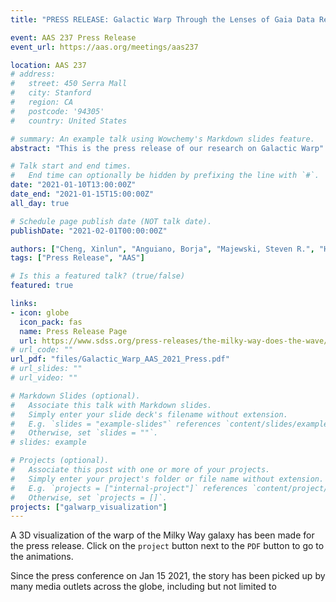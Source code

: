 ```yaml
---
title: "PRESS RELEASE: Galactic Warp Through the Lenses of Gaia Data Release 2 and the APOGEE Survey"

event: AAS 237 Press Release
event_url: https://aas.org/meetings/aas237

location: AAS 237
# address:
#   street: 450 Serra Mall
#   city: Stanford
#   region: CA
#   postcode: '94305'
#   country: United States

# summary: An example talk using Wowchemy's Markdown slides feature.
abstract: "This is the press release of our research on Galactic Warp"

# Talk start and end times.
#   End time can optionally be hidden by prefixing the line with `#`.
date: "2021-01-10T13:00:00Z"
date_end: "2021-01-15T15:00:00Z"
all_day: true

# Schedule page publish date (NOT talk date).
publishDate: "2021-02-01T00:00:00Z"

authors: ["Cheng, Xinlun", "Anguiano, Borja", "Majewski, Steven R.", "Hayes, Christian", "Arras, Phil", "Chiappini, Cristina", "Hasselquist, Sten", "APOGEE Team"]
tags: ["Press Release", "AAS"]

# Is this a featured talk? (true/false)
featured: true

links:
- icon: globe
  icon_pack: fas
  name: Press Release Page
  url: https://www.sdss.org/press-releases/the-milky-way-does-the-wave/
# url_code: ""
url_pdf: "files/Galactic_Warp_AAS_2021_Press.pdf"
# url_slides: ""
# url_video: ""

# Markdown Slides (optional).
#   Associate this talk with Markdown slides.
#   Simply enter your slide deck's filename without extension.
#   E.g. `slides = "example-slides"` references `content/slides/example-slides.md`.
#   Otherwise, set `slides = ""`.
# slides: example

# Projects (optional).
#   Associate this post with one or more of your projects.
#   Simply enter your project's folder or file name without extension.
#   E.g. `projects = ["internal-project"]` references `content/project/deep-learning/index.md`.
#   Otherwise, set `projects = []`.
projects: ["galwarp_visualization"]
---
```


A 3D visualization of the warp of the Milky Way galaxy has been made for the press release. Click on the ```project``` button next to the ```PDF``` button to go to the animations.

Since the press conference on Jan 15 2021, the story has been picked up by many media outlets across the globe, including but not limited to 

